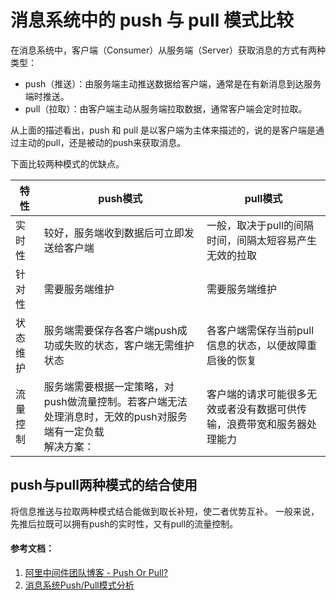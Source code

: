 # 消息系统中的 push 与 pull 模式比较

在消息系统中，客户端（Consumer）从服务端（Server）获取消息的方式有两种类型：
- push（推送）：由服务端主动推送数据给客户端，通常是在有新消息到达服务端时推送。
- pull（拉取）：由客户端主动从服务端拉取数据，通常客户端会定时拉取。

从上面的描述看出，push 和 pull 是以客户端为主体来描述的，说的是客户端是通过主动的pull，还是被动的push来获取消息。

下面比较两种模式的优缺点。

特性|push模式|pull模式
-|-|-
实时性|较好，服务端收到数据后可立即发送给客户端|一般，取决于pull的间隔时间，间隔太短容易产生无效的拉取
针对性|需要服务端维护|需要服务端维护
状态维护|服务端需要保存各客户端push成功或失败的状态，客户端无需维护状态|各客户端需保存当前pull信息的状态，以便故障重启後的恢复
流量控制|服务端需要根据一定策略，对push做流量控制。若客户端无法处理消息时，无效的push对服务端有一定负载</br>解决方案：|客户端的请求可能很多无效或者没有数据可供传输，浪费带宽和服务器处理能力

## push与pull两种模式的结合使用
将信息推送与拉取两种模式结合能做到取长补短，使二者优势互补。
一般来说，先推后拉既可以拥有push的实时性，又有pull的流量控制。

#### 参考文档：
1. [阿里中间件团队博客 - Push Or Pull?](http://jm.taobao.org/2011/04/30/918/)
1. [消息系统Push/Pull模式分析](https://www.biaodianfu.com/push-pull.html)
